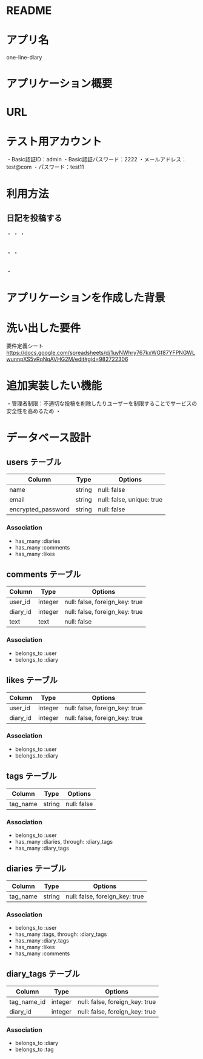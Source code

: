 # README

# アプリ名
one-line-diary

# アプリケーション概要


# URL

# テスト用アカウント
・Basic認証ID：admin
・Basic認証パスワード：2222
・メールアドレス：test@com
・パスワード：test11
# 利用方法

## 日記を投稿する
・
・
・

## 
・
・

## 
・

# アプリケーションを作成した背景


# 洗い出した要件
要件定義シート
https://docs.google.com/spreadsheets/d/1uyNWhry767kxWGf87YFPNGWLwunnpXS5vRqNqAVHG2M/edit#gid=982722306

# 追加実装したい機能
・管理者制限：不適切な投稿を削除したりユーザーを制限することでサービスの安全性を高めるため
・

# データベース設計

## users テーブル

|Column            |Type   |Options    |
|------------------|-------|-----------|
|name              |string|null: false|
|email             |string|null: false, unique: true| 
|encrypted_password|string|null: false|


### Association

 - has_many :diaries
 - has_many :comments
 - has_many :likes

 ## comments テーブル

| Column   | Type      | Options     |
| ---------| --------- | ----------- |
| user_id  | integer   |null: false, foreign_key: true|
| diary_id | integer   |null: false, foreign_key: true|
| text     | text | null: false|

### Association

 - belongs_to :user
 - belongs_to :diary

 ## likes テーブル

| Column   | Type      | Options     |
| ---------| --------- | ----------- |
| user_id  | integer   |null: false, foreign_key: true|
| diary_id | integer   |null: false, foreign_key: true|

### Association

 - belongs_to :user
 - belongs_to :diary


## tags テーブル

| Column   | Type      | Options     |
| ---------| --------- | ----------- |
| tag_name | string    |null: false|

### Association

 - belongs_to :user
 - has_many :diaries, through: :diary_tags
 - has_many :diary_tags

 ## diaries テーブル

| Column   | Type      | Options     |
| ---------| --------- | ----------- |
| tag_name     | string    |null: false, foreign_key: true|

### Association

 - belongs_to :user
 - has_many :tags, through: :diary_tags
 - has_many :diary_tags
 - has_many :likes
 - has_many :comments

 ## diary_tags テーブル

| Column   | Type      | Options     |
| ---------| --------- | ----------- |
| tag_name_id  |integer|null: false, foreign_key: true|
| diary_id  |integer|null: false, foreign_key: true|

### Association

 - belongs_to :diary
 - belongs_to :tag